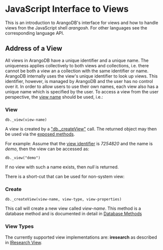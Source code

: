 JavaScript Interface to Views
=============================

This is an introduction to ArangoDB's interface for views and how to handle
views fron the JavaScript shell _arangosh_. For other languages see the
corresponding language API.

Address of a View
-----------------

All views in ArangoDB have a unique identifier and a unique name. The uniqueness
applies collectively to both views and collections, i.e. there cannot be both a
view an a collection with the same identifier or name. ArangoDB internally uses
the view's unique identifier to look up views. This identifier, however, is
managed by ArangoDB and the user has no control over it. In order to allow users
to use their own names, each view also has a unique name which is specified by
the user. To access a view from the user perspective, the
[view name](../../Appendix/Glossary.md#view-name) should be used, i.e.:

### View
`db._view(view-name)`

A view is created by a ["db._createView"](DatabaseMethods.md) call. The returned
object may then be used via the [exposed methods](ViewMethods.md).

For example: Assume that the
[view identifier](../../Appendix/Glossary.md#view-identifier) is *7254820* and
the name is *demo*, then the view can be accessed as:

    db._view("demo")

If no view with such a name exists, then *null* is returned.

There is a short-cut that can be used for non-system view:

### Create
`db._createView(view-name, view-type, view-properties)`

This call will create a new view called *view-name*. This method is a database
method and is documented in detail in
[Database Methods](DatabaseMethods.md#createView)

### View Types

The currently supported view implementations are: **iresearch** as described in
[IResearch View](../Views/IResearch.md).
